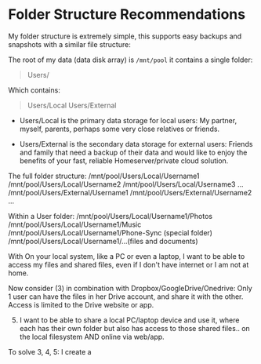 # Folder Structure Recommendations

My folder structure is extremely simple, this supports easy backups and snapshots with a similar file structure: 

The root of my data (data disk array) is `/mnt/pool` it contains a single folder: 
> Users/

Which contains: 
> Users/Local
> Users/External

- Users/Local is the primary data storage for local users:
My partner, myself, parents, perhaps some very close relatives or friends. 

- Users/External is the secondary data storage for external users: 
Friends and family that need a backup of their data and would like to enjoy the benefits of your fast, reliable Homeserver/private cloud solution.



The full folder structure: 
/mnt/pool/Users/Local/Username1
/mnt/pool/Users/Local/Username2
/mnt/pool/Users/Local/Username3
...
/mnt/pool/Users/External/Username1
/mnt/pool/Users/External/Username2
...

Within a User folder: 
/mnt/pool/Users/Local/Username1/Photos
/mnt/pool/Users/Local/Username1/Music
/mnt/pool/Users/Local/Username1/Phone-Sync (special folder)
/mnt/pool/Users/Local/Username1/...(files and documents)


With 
On your local system, like a PC or even a laptop, I want to be able to access my files and shared files, even if I don't have internet or I am not at home.

Now consider (3) in combination with Dropbox/GoogleDrive/Onedrive: 
Only 1 user can have the files in her Drive account, and share it with the other. Access is limited to the Drive website or app.

5. I want to be able to share a local PC/laptop device and use it, where each has their own folder but also has access to those shared files.. on the local filesystem AND online via web/app.

To solve 3, 4, 5: I create a
